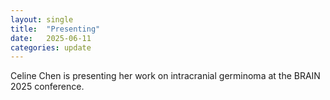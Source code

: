 ```yaml
---
layout: single
title:  "Presenting"
date:   2025-06-11
categories: update
---
```


Celine Chen is presenting her work on intracranial germinoma at the 
BRAIN 2025 conference.

